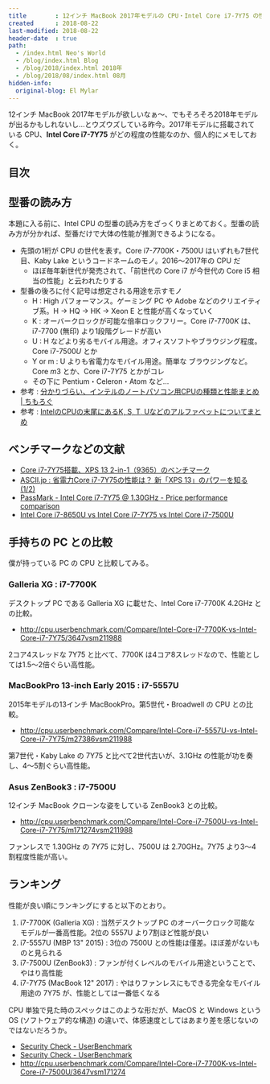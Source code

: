```yaml
---
title        : 12インチ MacBook 2017年モデルの CPU・Intel Core i7-7Y75 の性能チェック
created      : 2018-08-22
last-modified: 2018-08-22
header-date  : true
path:
  - /index.html Neo's World
  - /blog/index.html Blog
  - /blog/2018/index.html 2018年
  - /blog/2018/08/index.html 08月
hidden-info:
  original-blog: El Mylar
---
```


12インチ MacBook 2017年モデルが欲しいなぁ〜、でもそろそろ2018年モデルが出るかもしれないし…とウズウズしている昨今。2017年モデルに搭載されている CPU、**Intel Core i7-7Y75** がどの程度の性能なのか、個人的にメモしておく。

## 目次

## 型番の読み方

本題に入る前に、Intel CPU の型番の読み方をざっくりまとめておく。型番の読み方が分かれば、型番だけで大体の性能が推測できるようになる。

- 先頭の1桁が CPU の世代を表す。Core i7-*7*700K・*7*500U はいずれも7世代目、Kaby Lake というコードネームのモノ。2016〜2017年の CPU だ
  - ほぼ毎年新世代が発売されて、「前世代の Core i7 が今世代の Core i5 相当の性能」と云われたりする
- 型番の後ろに付く記号は想定される用途を示すモノ
  - H : High パフォーマンス。ゲーミング PC や Adobe などのクリエイティブ系。H → HQ → HK → Xeon E と性能が高くなっていく
  - K : オーバークロックが可能な倍率ロックフリー。Core i7-7700*K* は、i7-7700 (無印) より1段階グレードが高い
  - U : H などより劣るモバイル用途。オフィスソフトやブラウジング程度。Core i7-7500*U* とか
  - Y or m : U よりも省電力なモバイル用途。簡単な ブラウジングなど。Core *m*3 とか、Core i7-7*Y*75 とかがコレ
  - その下に Pentium・Celeron・Atom など…
- 参考 : [分かりづらい、インテルのノートパソコン用CPUの種類と性能まとめ | ちもろぐ](https://chimolog.co/bto-cpu-laptop-intel/)
- 参考 : [IntelのCPUの末尾にあるK, S, T, Uなどのアルファベットについてまとめ](https://pssection9.com/archives/intel-cpu-alphabet-suffix-meaning.html)

## ベンチマークなどの文献

- [Core i7-7Y75搭載、XPS 13 2-in-1（9365）のベンチマーク](http://www.pasonisan.com/dell/xps13-2in1/9360-corei7-7y75.html)
- [ASCII.jp : 省電力Core i7-7Y75の性能は？ 新「XPS 13」のパワーを知る (1/2)](http://ascii.jp/elem/000/001/496/1496931/)
- [PassMark - Intel Core i7-7Y75 @ 1.30GHz - Price performance comparison](https://www.cpubenchmark.net/cpu.php?cpu=Intel+Core+i7-7Y75+%40+1.30GHz&id=2880)
- [Intel Core i7-8650U vs Intel Core i7-7Y75 vs Intel Core i7-7500U](https://www.notebookcheck.net/8650U-vs-7Y75-vs-7500U_9212_8161_8149.247596.0.html)

## 手持ちの PC との比較

僕が持っている PC の CPU と比較してみる。

### Galleria XG : i7-7700K

デスクトップ PC である Galleria XG に載せた、Intel Core i7-7700K 4.2GHz との比較。

- <http://cpu.userbenchmark.com/Compare/Intel-Core-i7-7700K-vs-Intel-Core-i7-7Y75/3647vsm211988>

2コア4スレッドな 7Y75 と比べて、7700K は4コア8スレッドなので、性能としては1.5〜2倍ぐらい高性能。

### MacBookPro 13-inch Early 2015 : i7-5557U

2015年モデルの13インチ MacBookPro。第5世代・Broadwell の CPU との比較。

- <http://cpu.userbenchmark.com/Compare/Intel-Core-i7-5557U-vs-Intel-Core-i7-7Y75/m27386vsm211988>

第7世代・Kaby Lake の 7Y75 と比べて2世代古いが、3.1GHz の性能が功を奏し、4〜5割ぐらい高性能。

### Asus ZenBook3 : i7-7500U

12インチ MacBook クローンな姿をしている ZenBook3 との比較。

- <http://cpu.userbenchmark.com/Compare/Intel-Core-i7-7500U-vs-Intel-Core-i7-7Y75/m171274vsm211988>

ファンレスで 1.30GHz の 7Y75 に対し、7500U は 2.70GHz。7Y75 より3〜4割程度性能が高い。

## ランキング

性能が良い順にランキングにすると以下のとおり。

1. i7-7700K (Galleria XG) : 当然デスクトップ PC のオーバークロック可能なモデルが一番高性能。2位の 5557U より7割ほど性能が良い
2. i7-5557U (MBP 13" 2015) : 3位の 7500U との性能は僅差。ほぼ差がないものと見られる
3. i7-7500U (ZenBook3) : ファンが付くレベルのモバイル用途ということで、やはり高性能
4. i7-7Y75 (MacBook 12" 2017) : やはりファンレスにもできる完全なモバイル用途の 7Y75 が、性能としては一番低くなる

CPU 単独で見た時のスペックはこのような形だが、MacOS と Windows という OS (ソフトウェア的な構造) の違いで、体感速度としてはあまり差を感じないのではないだろうか。

- [Security Check - UserBenchmark](http://cpu.userbenchmark.com/Compare/Intel-Core-i7-7700K-vs-Intel-Core-i7-5557U/3647vsm27386)
- [Security Check - UserBenchmark](http://cpu.userbenchmark.com/Compare/Intel-Core-i7-5557U-vs-Intel-Core-i7-7500U/m27386vsm171274)
- <http://cpu.userbenchmark.com/Compare/Intel-Core-i7-7700K-vs-Intel-Core-i7-7500U/3647vsm171274>
